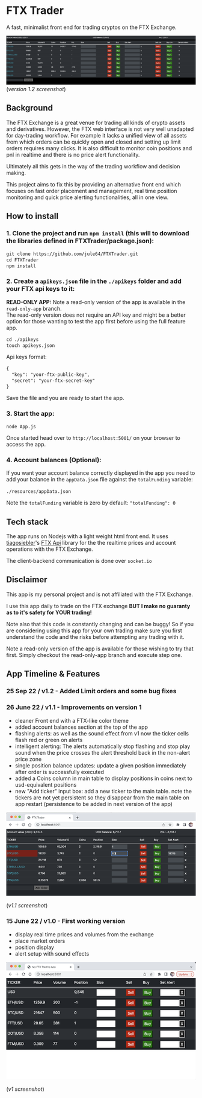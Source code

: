 # FTX Trader

A fast, minimalist front end for trading cryptos on the FTX Exchange.

![v1.2.png](resources/app_screenshots/v1.2.png)
(_version 1.2 screenshot_)

## Background

The FTX Exchange is a great venue for trading all kinds of crypto assets and derivatives.  However, the FTX web interface is not very well unadapted for day-trading workflow.  For example it lacks a unified view of all assets from which orders can be quickly 
open and closed and setting up limit orders requires many clicks.  It is also difficult to monitor coin positions and pnl in realtime and there is 
no price alert functionality. 

Ultimately all this gets in the way of the trading workflow and decision making.

This project aims to fix this by providing an alternative front end which focuses on fast order placement and management, real time position monitoring and quick price alerting functionalities, all in one view.


## How to install

### 1. Clone the project and run `npm install` (this will to download the libraries defined in FTXTrader/package.json):

```
git clone https://github.com/jule64/FTXTrader.git
cd FTXTrader
npm install
```

### 2. Create a `apikeys.json` file in the `./apikeys` folder and add your FTX api keys to it:

**READ-ONLY APP:**  Note a read-only version of the app is available in the `read-only-app` branch.  
The read-only version does not require an API key and might be a better option for those wanting to test the app first before using the full feature app.

```
cd ./apikeys
touch apikeys.json
```

Api keys format:
```
{
  "key": "your-ftx-public-key",
  "secret": "your-ftx-secret-key"
}
```
Save the file and you are ready to start the app.

### 3. Start the app:

```
node App.js
```

Once started head over to `http://localhost:5001/` on your browser to access the app.

### 4. Account balances (Optional):

If you want your account balance correctly displayed in the app you need to add your balance in the `appData.json` file against the `totalFunding` variable:

`./resources/appData.json`

Note the `totalFunding` variable is zero by default: `"totalFunding": 0`



## Tech stack
The app runs on Nodejs with a light weight html front end.
It uses [tiagosiebler](https://github.com/tiagosiebler)'s [FTX Api](https://github.com/tiagosiebler/ftx-api) library
for the the realtime prices and account operations with the FTX Exchange.

The client-backend communication is done over `socket.io`


## Disclaimer
This app is my personal project and is not affiliated with the FTX Exchange.

I use this app daily to trade on the FTX exchange **BUT I make no guaranty as to it's safety for YOUR trading!**  

Note also that this code is constantly changing and can be buggy! So if you are considering using this app for your own trading
make sure you first understand the code and the risks before attempting any trading with it.

Note a read-only version of the app is available for those wishing to try that first.  Simply checkout the read-only-app branch and execute step one.

## App Timeline & Features

### 25 Sep 22 / v1.2 - Added Limit orders and some bug fixes


### 26 June 22 / v1.1 - Improvements on version 1  
- cleaner Front end with a FTX-like color theme
- added account balances section at the top of the app
- flashing alerts: as well as the sound effect from v1 now the ticker cells flash red or green on alerts  
- intelligent alerting: The alerts automatically stop flashing and stop play sound when the price crosses the alert threshold
back in the non-alert price zone
- single position balance updates: update a given position immediately after order is successfully executed
- added a Coins column in main table to display positions in coins next to usd-equivalent positions
- new "Add ticker" input box: add a new ticker to the main table.  note the tickers are not yet persistent so they disappear
from the main table on app restart (persistence to be added in next version of the app)

![v1.1.png](resources/app_screenshots/v1.1.png) 

(_v1.1 screenshot_)

### 15 June 22 / v1.0 - First working version  
- display real time prices and volumes from the exchange
- place market orders
- position display
- alert setup with sound effects

![v1.png](resources/app_screenshots/v1.png)

(_v1 screenshot_)



